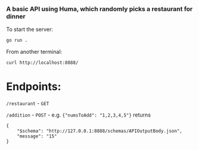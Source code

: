 ### A basic API using Huma, which randomly picks a restaurant for dinner

To start the server:
```sh
go run .
```

From another terminal:
```sh
curl http://localhost:8888/
```

# Endpoints:
`/restaurant` - `GET`

`/addition` - `POST` - e.g. `{"numsToAdd": "1,2,3,4,5"}` returns 
```
{
    "$schema": "http://127.0.0.1:8888/schemas/APIOutputBody.json",
    "message": "15"
}
```